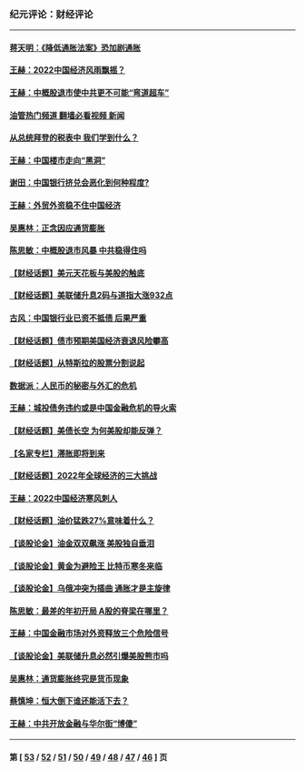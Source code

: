 ### 纪元评论：财经评论
---
#### [蒋天明：《降低通胀法案》恐加剧通胀](../../pages/nsc1026/n13806996.md?11180330) 
#### [王赫：2022中国经济风雨飘摇？](../../pages/nsc1026/n13803207.md?11180330) 
#### [王赫：中概股退市使中共更不可能“弯道超车”](../../pages/nsc1026/n13802858.md?11180330) 
#### [油管热门频道 翻墙必看视频 新闻](ok?11180330)
#### [从总统拜登的税表中 我们学到什么？](../../pages/nsc1026/n13773081.md?11180330) 
#### [王赫：中国楼市走向“黑洞”](../../pages/nsc1026/n13770647.md?11180330) 
#### [谢田：中国银行挤兑会恶化到何种程度?](../../pages/nsc1026/n13766965.md?11180330) 
#### [王赫：外贸外资稳不住中国经济](../../pages/nsc1026/n13753933.md?11180330) 
#### [吴惠林：正念因应通货膨胀](../../pages/nsc1026/n13750350.md?11180330) 
#### [陈思敏：中概股退市风暴 中共稳得住吗](../../pages/nsc1026/n13738978.md?11180330) 
#### [【财经话题】美元天花板与美股的触底](../../pages/nsc1026/n13736495.md?11180330) 
#### [【财经话题】美联储升息2码与道指大涨932点](../../pages/nsc1026/n13727377.md?11180330) 
#### [古风：中国银行业已资不抵债 后果严重](../../pages/nsc1026/n13726111.md?11180330) 
#### [【财经话题】债市预期美国经济衰退风险攀高](../../pages/nsc1026/n13698043.md?11180330) 
#### [【财经话题】从特斯拉的股票分割说起](../../pages/nsc1026/n13679733.md?11180330) 
#### [数据派：人民币的秘密与外汇的危机](../../pages/nsc1026/n13667092.md?11180330) 
#### [王赫：城投债务违约或是中国金融危机的导火索](../../pages/nsc1026/n13665322.md?11180330) 
#### [【财经话题】美债长空 为何美股却能反弹？](../../pages/nsc1026/n13665895.md?11180330) 
#### [【名家专栏】滞胀即将到来](../../pages/nsc1026/n13658171.md?11180330) 
#### [【财经话题】2022年全球经济的三大挑战](../../pages/nsc1026/n13654423.md?11180330) 
#### [王赫：2022中国经济寒风刺人](../../pages/nsc1026/n13651403.md?11180330) 
#### [【财经话题】油价猛跌27%意味着什么？](../../pages/nsc1026/n13648767.md?11180330) 
#### [【谈股论金】油金双双飙涨 美股独自垂泪](../../pages/nsc1026/n13631742.md?11180330) 
#### [【谈股论金】黄金为避险王 比特币寒冬来临](../../pages/nsc1026/n13600406.md?11180330) 
#### [【谈股论金】乌俄冲突为插曲 通胀才是主旋律](../../pages/nsc1026/n13576797.md?11180330) 
#### [陈思敏：最差的年初开局 A股的脊梁在哪里？](../../pages/nsc1026/n13558359.md?11180330) 
#### [王赫：中国金融市场对外资释放三个危险信号](../../pages/nsc1026/n13546389.md?11180330) 
#### [【谈股论金】美联储升息必然引爆美股熊市吗](../../pages/nsc1026/n13519194.md?11180330) 
#### [吴惠林：通货膨胀终究是货币现象](../../pages/nsc1026/n13512979.md?11180330) 
#### [蔡慎坤：恒大倒下谁还能活下去？](../../pages/nsc1026/n13501831.md?11180330) 
#### [王赫：中共开放金融与华尔街“博傻”](../../pages/nsc1026/n13501138.md?11180330) 

---
#### 第 [ [53](./53.md?11180330) / [52](./52.md?11180330) / [51](./51.md?11180330) / [50](./50.md?11180330) / [49](./49.md?11180330) / [48](./48.md?11180330) / [47](./47.md?11180330) / [46](./46.md?11180330) ] 页

